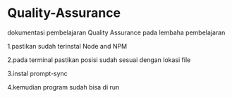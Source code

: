 # Quality-Assurance
dokumentasi pembelajaran Quality Assurance pada lembaha pembelajaran 
<p>1.pastikan sudah terinstal Node and NPM</p>
<p>2.pada terminal pastikan posisi sudah sesuai dengan lokasi file</p>
<p>3.instal prompt-sync</p>
<p>4.kemudian program sudah bisa di run</p>

